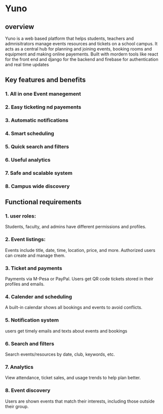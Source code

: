 # Yuno

## overview
Yuno is a web based platform that helps students, teachers and admnisitrators manage events resources and tickets on a school campus. It acts as a central hub for planning and joining events, booking rooms and equipment and making online payements. Built with mordern tools like  react for the front end and django for the backend and firebase for authentication and real time updates

## Key features and benefits
### 1. All in one Event manegement
### 2. Easy ticketing nd payements
### 3. Automatic notifications
### 4. Smart scheduling
### 5. Quick search and filters
### 6. Useful analytics
### 7. Safe and scalable system
### 8. Campus wide discovery

## Functional requirements
### 1. user roles: 
Students, faculty, and admins have different permissions and profiles.
### 2. Event listings:
Events include title, date, time, location, price, and more. Authorized users can create and manage them.
### 3. Ticket and payments
Payments via M-Pesa or PayPal. Users get QR code tickets stored in their profiles and emails.
### 4. Calender and scheduling
A built-in calendar shows all bookings and events to avoid conflicts.
### 5. Notification system
users get timely emails and texts about events and bookings
### 6. Search and filters
Search events/resources by date, club, keywords, etc.
### 7. Analytics
 View attendance, ticket sales, and usage trends to help plan better.
### 8. Event discovery
Users are shown events that match their interests, including those outside their group.
